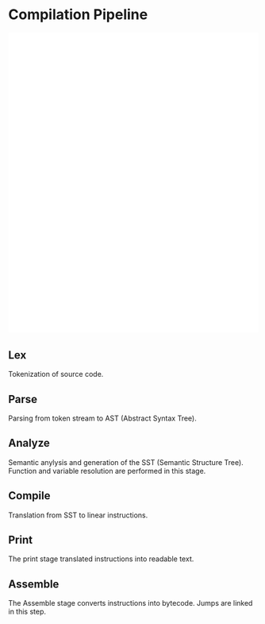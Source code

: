 # Compilation Pipeline

![Pipeline](pipeline.svg)

## Lex

Tokenization of source code.

## Parse

Parsing from token stream to AST (Abstract Syntax Tree).

## Analyze

Semantic anylysis and generation of the SST (Semantic Structure Tree).
Function and variable resolution are performed in this stage.

## Compile

Translation from SST to linear instructions. 

## Print

The print stage translated instructions into readable text.

## Assemble

The Assemble stage converts instructions into bytecode.
Jumps are linked in this step.